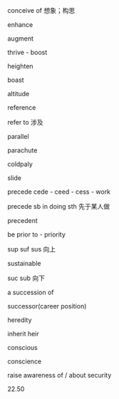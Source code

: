 conceive of 想象；构思

enhance

augment

thrive - boost

heighten

boast

altitude

reference

refer to  涉及

parallel

parachute

coldpaly

slide

precede cede - ceed - cess - work

precede sb in doing sth 先于某人做

precedent

be prior to - priority 

sup suf sus 向上

sustainable

suc sub 向下

a succession of

successor(career position)

heredity

inherit heir

conscious

conscience

raise awareness of / about security

22.50